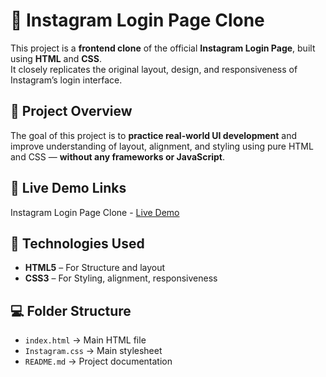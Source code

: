 
# 📸 Instagram Login Page Clone
This project is a **frontend clone** of the official **Instagram Login Page**, built using **HTML** and **CSS**.  
It closely replicates the original layout, design, and responsiveness of Instagram’s login interface.

## 🧠 Project Overview

The goal of this project is to **practice real-world UI development** and improve understanding of layout, alignment, and styling using pure HTML and CSS — **without any frameworks or JavaScript**.

## 🔗 Live Demo Links

 Instagram Login Page Clone - [Live Demo](https://prakruthi-g-h.github.io/HTML-AND-CSS-MINI-PROJECTS/Instagram-Clone)

## 🔧 Technologies Used

- **HTML5** – For Structure and layout
- **CSS3** – For Styling, alignment, responsiveness

## 💻 Folder Structure
- `index.html` → Main HTML file
- `Instagram.css` → Main stylesheet 
- `README.md` → Project documentation
